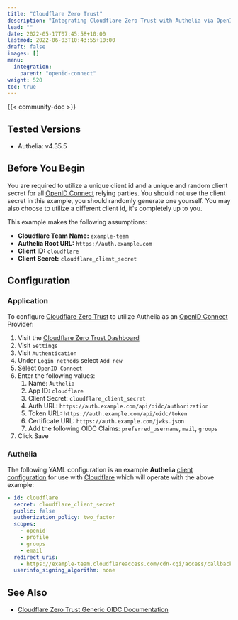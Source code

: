 ```yaml
---
title: "Cloudflare Zero Trust"
description: "Integrating Cloudflare Zero Trust with Authelia via OpenID Connect."
lead: ""
date: 2022-05-17T07:45:58+10:00
lastmod: 2022-06-03T10:43:55+10:00
draft: false
images: []
menu:
  integration:
    parent: "openid-connect"
weight: 520
toc: true
---
```


{{< community-doc >}}

## Tested Versions

* Authelia: v4.35.5

## Before You Begin

You are required to utilize a unique client id and a unique and random client secret for all [OpenID Connect] relying
parties. You should not use the client secret in this example, you should randomly generate one yourself. You may also
choose to utilize a different client id, it's completely up to you.

This example makes the following assumptions:

* __Cloudflare Team Name:__ `example-team`
* __Authelia Root URL:__ `https://auth.example.com`
* __Client ID:__ `cloudflare`
* __Client Secret:__ `cloudflare_client_secret`

## Configuration

### Application

To configure [Cloudflare Zero Trust] to utilize Authelia as an [OpenID Connect] Provider:

1. Visit the [Cloudflare Zero Trust Dashboard](https://dash.teams.cloudflare.com)
2. Visit `Settings`
3. Visit `Authentication`
4. Under `Login nethods` select `Add new`
5. Select `OpenID Connect`
6. Enter the following values:
   1. Name: `Authelia`
   2. App ID: `cloudflare`
   3. Client Secret: `cloudflare_client_secret`
   4. Auth URL: `https://auth.example.com/api/oidc/authorization`
   5. Token URL: `https://auth.example.com/api/oidc/token`
   6. Certificate URL: `https://auth.example.com/jwks.json`
   7. Add the following OIDC Claims: `preferred_username`, `mail`, `groups`
7. Click Save

### Authelia

The following YAML configuration is an example __Authelia__
[client configuration](../../../configuration/identity-providers/open-id-connect.md#clients) for use with [Cloudflare]
which will operate with the above example:

```yaml
- id: cloudflare
  secret: cloudflare_client_secret
  public: false
  authorization_policy: two_factor
  scopes:
    - openid
    - profile
    - groups
    - email
  redirect_uris:
    - https://example-team.cloudflareaccess.com/cdn-cgi/access/callback
  userinfo_signing_algorithm: none
```

## See Also

* [Cloudflare Zero Trust Generic OIDC Documentation](https://developers.cloudflare.com/cloudflare-one/identity/idp-integration/generic-oidc/)

[Cloudflare]: https://www.cloudflare.com/
[Cloudflare Zero Trust]: https://www.cloudflare.com/products/zero-trust/
[OpenID Connect]: ../../openid-connect/introduction.md
